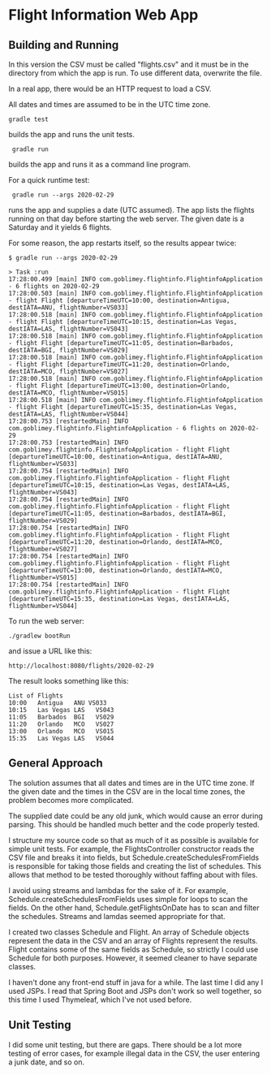 # Flight Information Web App

## Building and Running

In this version the CSV must be called "flights.csv" and it must be in the directory from which the app is run.
To use different data,
overwrite the file.

In a real app,
there would be an HTTP request to load a CSV.

All dates and times are assumed to be in the UTC time zone.

    gradle test
    
builds the app and runs the unit tests.

     gradle run
     
builds the app and runs it as a command line program.

For a quick runtime test:

     gradle run --args 2020-02-29

runs the app and supplies a date (UTC assumed).
The app lists the flights running on that day
before starting the web server.
The given date is a Saturday
and it yields 6 flights.

For some reason, the app restarts itself, so the results appear twice:

```
$ gradle run --args 2020-02-29

> Task :run
17:28:00.499 [main] INFO com.goblimey.flightinfo.FlightinfoApplication - 6 flights on 2020-02-29
17:28:00.503 [main] INFO com.goblimey.flightinfo.FlightinfoApplication - flight Flight [departureTimeUTC=10:00, destination=Antigua, destIATA=ANU, flightNumber=VS033]
17:28:00.518 [main] INFO com.goblimey.flightinfo.FlightinfoApplication - flight Flight [departureTimeUTC=10:15, destination=Las Vegas, destIATA=LAS, flightNumber=VS043]
17:28:00.518 [main] INFO com.goblimey.flightinfo.FlightinfoApplication - flight Flight [departureTimeUTC=11:05, destination=Barbados, destIATA=BGI, flightNumber=VS029]
17:28:00.518 [main] INFO com.goblimey.flightinfo.FlightinfoApplication - flight Flight [departureTimeUTC=11:20, destination=Orlando, destIATA=MCO, flightNumber=VS027]
17:28:00.518 [main] INFO com.goblimey.flightinfo.FlightinfoApplication - flight Flight [departureTimeUTC=13:00, destination=Orlando, destIATA=MCO, flightNumber=VS015]
17:28:00.518 [main] INFO com.goblimey.flightinfo.FlightinfoApplication - flight Flight [departureTimeUTC=15:35, destination=Las Vegas, destIATA=LAS, flightNumber=VS044]
17:28:00.753 [restartedMain] INFO com.goblimey.flightinfo.FlightinfoApplication - 6 flights on 2020-02-29
17:28:00.753 [restartedMain] INFO com.goblimey.flightinfo.FlightinfoApplication - flight Flight [departureTimeUTC=10:00, destination=Antigua, destIATA=ANU, flightNumber=VS033]
17:28:00.754 [restartedMain] INFO com.goblimey.flightinfo.FlightinfoApplication - flight Flight [departureTimeUTC=10:15, destination=Las Vegas, destIATA=LAS, flightNumber=VS043]
17:28:00.754 [restartedMain] INFO com.goblimey.flightinfo.FlightinfoApplication - flight Flight [departureTimeUTC=11:05, destination=Barbados, destIATA=BGI, flightNumber=VS029]
17:28:00.754 [restartedMain] INFO com.goblimey.flightinfo.FlightinfoApplication - flight Flight [departureTimeUTC=11:20, destination=Orlando, destIATA=MCO, flightNumber=VS027]
17:28:00.754 [restartedMain] INFO com.goblimey.flightinfo.FlightinfoApplication - flight Flight [departureTimeUTC=13:00, destination=Orlando, destIATA=MCO, flightNumber=VS015]
17:28:00.754 [restartedMain] INFO com.goblimey.flightinfo.FlightinfoApplication - flight Flight [departureTimeUTC=15:35, destination=Las Vegas, destIATA=LAS, flightNumber=VS044]
```


To run the web server:

    ./gradlew bootRun
    
and issue a URL like this:

    http://localhost:8080/flights/2020-02-29
    
The result looks something like this:

```
List of Flights
10:00	Antigua	  ANU VS033
10:15	Las Vegas LAS	VS043
11:05	Barbados  BGI	VS029
11:20	Orlando   MCO	VS027
13:00	Orlando   MCO	VS015
15:35	Las Vegas LAS	VS044
```
    

## General Approach

The solution assumes that all dates and times are in the UTC time zone.
If the given date and the times in the CSV are in the local time zones,
the problem becomes more complicated.

The supplied date could be any old junk,
which would cause an error during parsing.
This should be handled much better
and the code properly tested.

I structure my source code so that as much of it as possible is available for simple unit tests.
For example,
the FlightsController constructor reads the CSV file and breaks it into fields,
but Schedule.createSchedulesFromFields is responsible for taking
those fields and creating
the list of schedules.
This allows that method to be tested thoroughly
without faffing about with files.

I avoid using streams and lambdas for the sake of it.
For example,
Schedule.createSchedulesFromFields
uses simple for loops to scan the fields.
On the other hand,
Schedule.getFlightsOnDate
has to scan and filter the schedules.
Streams and lamdas seemed appropriate for that.

I created two classes Schedule and Flight.
An array of Schedule objects represent the data in the CSV
and an array of Flights represent the results.
Flight contains some of the same fields as Schedule,
so strictly I could use Schedule for both purposes.
However, it seemed cleaner to have separate classes.

I haven't done any front-end stuff in java for a while.
The last time I did any I used JSPs.
I read that Spring Boot and JSPs don't work so well together,
so this time I used Thymeleaf,
which I've not used before.

## Unit Testing

I did some unit testing,
but there are gaps.
There should be a lot more testing of error cases,
for example illegal data in the CSV,
the user entering a junk date,
and so on.
